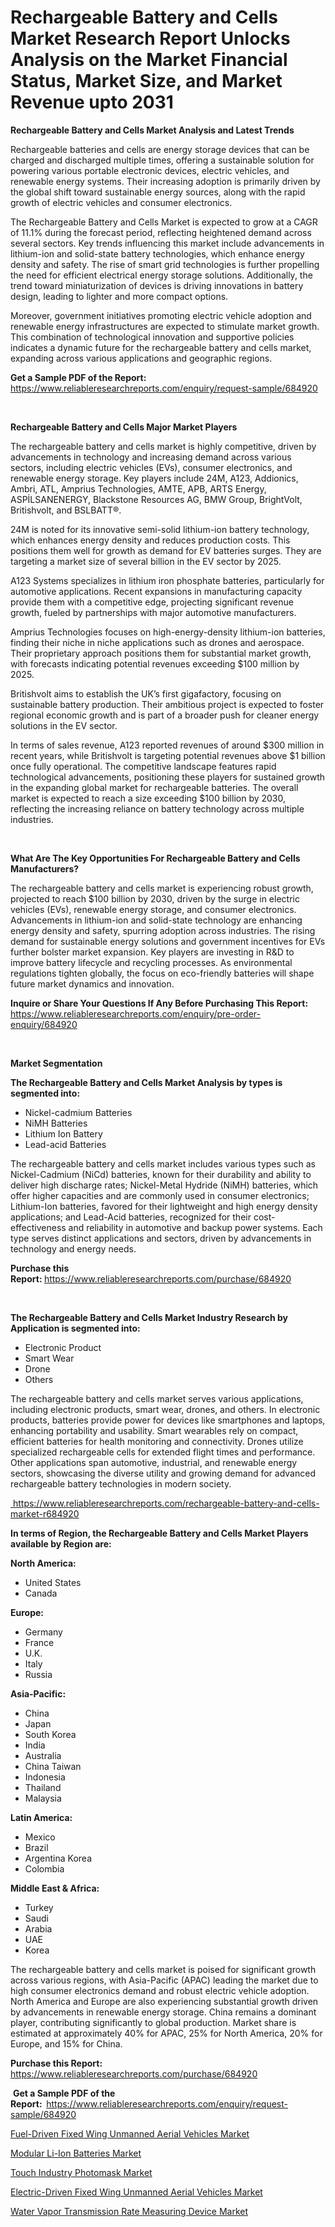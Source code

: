 <p><h1>Rechargeable Battery and Cells Market Research Report Unlocks Analysis on the Market Financial Status, Market Size, and Market Revenue upto 2031</h1></p><p><strong>Rechargeable Battery and Cells Market Analysis and Latest Trends</strong></p>
<p><p>Rechargeable batteries and cells are energy storage devices that can be charged and discharged multiple times, offering a sustainable solution for powering various portable electronic devices, electric vehicles, and renewable energy systems. Their increasing adoption is primarily driven by the global shift toward sustainable energy sources, along with the rapid growth of electric vehicles and consumer electronics. </p><p>The Rechargeable Battery and Cells Market is expected to grow at a CAGR of 11.1% during the forecast period, reflecting heightened demand across several sectors. Key trends influencing this market include advancements in lithium-ion and solid-state battery technologies, which enhance energy density and safety. The rise of smart grid technologies is further propelling the need for efficient electrical energy storage solutions. Additionally, the trend toward miniaturization of devices is driving innovations in battery design, leading to lighter and more compact options. </p><p>Moreover, government initiatives promoting electric vehicle adoption and renewable energy infrastructures are expected to stimulate market growth. This combination of technological innovation and supportive policies indicates a dynamic future for the rechargeable battery and cells market, expanding across various applications and geographic regions.</p></p>
<p><strong>Get a Sample PDF of the Report:&nbsp;</strong> <a href="https://www.reliableresearchreports.com/enquiry/request-sample/684920?utm_campaign=114&utm_medium=2&utm_source=Github&utm_content=ia&utm_term=30102024&utm_id=rechargeable-battery-and-cells">https://www.reliableresearchreports.com/enquiry/request-sample/684920</a></p>
<p>&nbsp;</p>
<p><strong>Rechargeable Battery and Cells Major Market Players</strong></p>
<p><p>The rechargeable battery and cells market is highly competitive, driven by advancements in technology and increasing demand across various sectors, including electric vehicles (EVs), consumer electronics, and renewable energy storage. Key players include 24M, A123, Addionics, Ambri, ATL, Amprius Technologies, AMTE, APB, ARTS Energy, ASPİLSANENERGY, Blackstone Resources AG, BMW Group, BrightVolt, Britishvolt, and BSLBATT®.</p><p>24M is noted for its innovative semi-solid lithium-ion battery technology, which enhances energy density and reduces production costs. This positions them well for growth as demand for EV batteries surges. They are targeting a market size of several billion in the EV sector by 2025.</p><p>A123 Systems specializes in lithium iron phosphate batteries, particularly for automotive applications. Recent expansions in manufacturing capacity provide them with a competitive edge, projecting significant revenue growth, fueled by partnerships with major automotive manufacturers.</p><p>Amprius Technologies focuses on high-energy-density lithium-ion batteries, finding their niche in niche applications such as drones and aerospace. Their proprietary approach positions them for substantial market growth, with forecasts indicating potential revenues exceeding $100 million by 2025.</p><p>Britishvolt aims to establish the UK’s first gigafactory, focusing on sustainable battery production. Their ambitious project is expected to foster regional economic growth and is part of a broader push for cleaner energy solutions in the EV sector.</p><p>In terms of sales revenue, A123 reported revenues of around $300 million in recent years, while Britishvolt is targeting potential revenues above $1 billion once fully operational. The competitive landscape features rapid technological advancements, positioning these players for sustained growth in the expanding global market for rechargeable batteries. The overall market is expected to reach a size exceeding $100 billion by 2030, reflecting the increasing reliance on battery technology across multiple industries.</p></p>
<p>&nbsp;</p>
<p><strong>What Are The Key Opportunities For Rechargeable Battery and Cells Manufacturers?</strong></p>
<p><p>The rechargeable battery and cells market is experiencing robust growth, projected to reach $100 billion by 2030, driven by the surge in electric vehicles (EVs), renewable energy storage, and consumer electronics. Advancements in lithium-ion and solid-state technology are enhancing energy density and safety, spurring adoption across industries. The rising demand for sustainable energy solutions and government incentives for EVs further bolster market expansion. Key players are investing in R&D to improve battery lifecycle and recycling processes. As environmental regulations tighten globally, the focus on eco-friendly batteries will shape future market dynamics and innovation.</p></p>
<p><strong>Inquire or Share Your Questions If Any Before Purchasing This Report:</strong> <a href="https://www.reliableresearchreports.com/enquiry/pre-order-enquiry/684920?utm_campaign=114&utm_medium=2&utm_source=Github&utm_content=ia&utm_term=30102024&utm_id=rechargeable-battery-and-cells">https://www.reliableresearchreports.com/enquiry/pre-order-enquiry/684920</a></p>
<p>&nbsp;</p>
<p><strong>Market Segmentation</strong></p>
<p><strong>The Rechargeable Battery and Cells Market Analysis by types is segmented into:</strong></p>
<p><ul><li>Nickel-cadmium Batteries</li><li>NiMH Batteries</li><li>Lithium Ion Battery</li><li>Lead-acid Batteries</li></ul></p>
<p><p>The rechargeable battery and cells market includes various types such as Nickel-Cadmium (NiCd) batteries, known for their durability and ability to deliver high discharge rates; Nickel-Metal Hydride (NiMH) batteries, which offer higher capacities and are commonly used in consumer electronics; Lithium-Ion batteries, favored for their lightweight and high energy density applications; and Lead-Acid batteries, recognized for their cost-effectiveness and reliability in automotive and backup power systems. Each type serves distinct applications and sectors, driven by advancements in technology and energy needs.</p></p>
<p><strong>Purchase this Report:&nbsp;</strong><a href="https://www.reliableresearchreports.com/purchase/684920?utm_campaign=114&utm_medium=2&utm_source=Github&utm_content=ia&utm_term=30102024&utm_id=rechargeable-battery-and-cells">https://www.reliableresearchreports.com/purchase/684920</a></p>
<p>&nbsp;</p>
<p><strong>The Rechargeable Battery and Cells Market Industry Research by Application is segmented into:</strong></p>
<p><ul><li>Electronic Product</li><li>Smart Wear</li><li>Drone</li><li>Others</li></ul></p>
<p><p>The rechargeable battery and cells market serves various applications, including electronic products, smart wear, drones, and others. In electronic products, batteries provide power for devices like smartphones and laptops, enhancing portability and usability. Smart wearables rely on compact, efficient batteries for health monitoring and connectivity. Drones utilize specialized rechargeable cells for extended flight times and performance. Other applications span automotive, industrial, and renewable energy sectors, showcasing the diverse utility and growing demand for advanced rechargeable battery technologies in modern society.</p></p>
<p><a href="https://www.reliableresearchreports.com/rechargeable-battery-and-cells-market-r684920?utm_campaign=114&utm_medium=2&utm_source=Github&utm_content=ia&utm_term=30102024&utm_id=rechargeable-battery-and-cells">&nbsp;https://www.reliableresearchreports.com/rechargeable-battery-and-cells-market-r684920</a></p>
<p><strong>In terms of Region, the Rechargeable Battery and Cells Market Players available by Region are:</strong></p>
<p>
    <p> <strong> North America: </strong>
        <ul>
            <li>United States</li>
            <li>Canada</li>
        </ul>
        </p> 
    <p> <strong> Europe: </strong>
        <ul>
            <li>Germany</li>
            <li>France</li>
            <li>U.K.</li>
            <li>Italy</li>
            <li>Russia</li>
        </ul>
        </p> 
    <p> <strong> Asia-Pacific: </strong>
        <ul>
            <li>China</li>
            <li>Japan</li>
            <li>South Korea</li>
            <li>India</li>
            <li>Australia</li>
            <li>China Taiwan</li>
            <li>Indonesia</li>
            <li>Thailand</li>
            <li>Malaysia</li>
        </ul>
        </p> 
    <p> <strong> Latin America: </strong>
        <ul>
            <li>Mexico</li>
            <li>Brazil</li>
            <li>Argentina Korea</li>
            <li>Colombia</li>
        </ul>
        </p> 
    <p> <strong> Middle East & Africa: </strong>
        <ul>
            <li>Turkey</li>
            <li>Saudi</li>
            <li>Arabia</li>
            <li>UAE</li>
            <li>Korea</li>
        </ul>
    </p>
    </p>
<p><p>The rechargeable battery and cells market is poised for significant growth across various regions, with Asia-Pacific (APAC) leading the market due to high consumer electronics demand and robust electric vehicle adoption. North America and Europe are also experiencing substantial growth driven by advancements in renewable energy storage. China remains a dominant player, contributing significantly to global production. Market share is estimated at approximately 40% for APAC, 25% for North America, 20% for Europe, and 15% for China.</p></p>
<p><strong>Purchase this Report: </strong><a href="https://www.reliableresearchreports.com/purchase/684920?utm_campaign=114&utm_medium=2&utm_source=Github&utm_content=ia&utm_term=30102024&utm_id=rechargeable-battery-and-cells">https://www.reliableresearchreports.com/purchase/684920</a></p>
<p>&nbsp;<strong>Get a Sample PDF of the Report:&nbsp;&nbsp;</strong><a href="https://www.reliableresearchreports.com/enquiry/request-sample/684920?utm_campaign=114&utm_medium=2&utm_source=Github&utm_content=ia&utm_term=30102024&utm_id=rechargeable-battery-and-cells">https://www.reliableresearchreports.com/enquiry/request-sample/684920</a></p>
<p><strong></strong></p>
<p><p><a href="https://issuu.com/reportprime-2/docs/fuel-driven-fixed-wing-unmanned-aer_dace48d5293ec6?utm_campaign=114&utm_medium=2&utm_source=Github&utm_content=ia&utm_term=30102024&utm_id=rechargeable-battery-and-cells">Fuel-Driven Fixed Wing Unmanned Aerial Vehicles Market</a></p><p><a href="https://www.linkedin.com/pulse/modular-li-ion-batteries-market-indicators-size-regional-5ckhe?utm_campaign=114&utm_medium=2&utm_source=Github&utm_content=ia&utm_term=30102024&utm_id=rechargeable-battery-and-cells">Modular Li-Ion Batteries Market</a></p><p><a href="https://github.com/cristy9x9bur/Market-Research-Report-List-1/blob/main/touch-industry-photomask-market.md?utm_campaign=114&utm_medium=2&utm_source=Github&utm_content=ia&utm_term=30102024&utm_id=rechargeable-battery-and-cells">Touch Industry Photomask Market</a></p><p><a href="https://issuu.com/reportprime-2/docs/electric-driven-fixed-wing-unmanned_1047c65efad592?utm_campaign=114&utm_medium=2&utm_source=Github&utm_content=ia&utm_term=30102024&utm_id=rechargeable-battery-and-cells">Electric-Driven Fixed Wing Unmanned Aerial Vehicles Market</a></p><p><a href="https://www.linkedin.com/pulse/investing-water-vapor-transmission-rate-measuring-device-dbezf?utm_campaign=114&utm_medium=2&utm_source=Github&utm_content=ia&utm_term=30102024&utm_id=rechargeable-battery-and-cells">Water Vapor Transmission Rate Measuring Device Market</a></p></p>